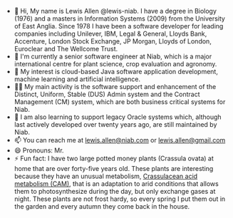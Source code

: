 - 👋 Hi, My name is Lewis Allen @lewis-niab. I have a degree in Biology (1976) and a masters in Information Systems (2009) from the University of East Anglia. Since 1978 I have been a software developer for leading companies including Unilever, IBM, Legal & General, Lloyds Bank, Accenture, London Stock Exchange, JP Morgan, Lloyds of London, Euroclear and The Wellcome Trust.
- 🏢 I'm currently a senior software engineer at Niab, which is a major international centre for plant science, crop evaluation and agronomy.
- 👀 My interest is cloud-based Java software application development, machine learning and artificial intelligence.
- 👷‍♂️ My main activity is the software support and enhancement of the Distinct, Uniform, Stable (DUS) Admin system and the Contract Management (CM) system, which are both business critical systems for Niab.
- 🌱 I am also learning to support legacy Oracle systems which, although last actively developed over twenty years ago, are still maintained by Niab. 
- 📫 You can reach me at lewis.allen@niab.com or lewis.allen@gmail.com
- 😄 Pronouns: Mr.
- ⚡ Fun fact: I have two large potted money plants (Crassula ovata) at home that are over forty-five years old. These plants are interesting because they have an unusual metabolism, <a href="https://en.wikipedia.org/wiki/Crassulacean_acid_metabolism#:~:text=Crassulacean%20acid%20metabolism%2C%20also%20known,only%20exchange%20gases%20at%20night2.">Crassulacean acid metabolism (CAM)</a>, that is an adaptation to arid conditions that allows them to photosynthesize during the day, but only exchange gases at night.  These plants are not frost hardy, so every spring I put them out in the garden and every autumn they come back in the house. 

<!---
lewis-niab/lewis-niab is a ✨ special ✨ repository because its `README.md` (this file) appears on your GitHub profile.
You can click the Preview link to take a look at your changes.
--->
